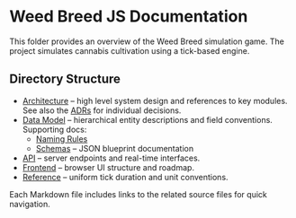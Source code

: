 # Weed Breed JS Documentation

This folder provides an overview of the Weed Breed simulation game. The project simulates cannabis cultivation using a tick-based engine.

## Directory Structure

- [Architecture](architecture/overview.md) – high level system design and references to key modules. See also the [ADRs](architecture/adr/) for individual decisions.
- [Data Model](data-model/overview.md) – hierarchical entity descriptions and field conventions. Supporting docs:
  - [Naming Rules](data-model/naming.md)
  - [Schemas](data-model/schemas/) – JSON blueprint documentation
- [API](api.md) – server endpoints and real-time interfaces.
- [Frontend](frontend/overview.md) – browser UI structure and roadmap.
- [Reference](reference/tick-and-units.md) – uniform tick duration and unit conventions.

Each Markdown file includes links to the related source files for quick navigation.
